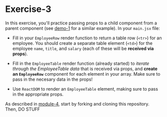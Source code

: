 # Exercise-3
In this exercise, you'll practice passing props to a child component from a parent component (see [demo-1](../demo-1) for a similar example). In your `main.jsx` file:

- Fill in your `EmployeeRow` render function to return a table row (`<tr>`) for an employee. You should create a separate table element (`<td>`) for the employee `name`, `title`, and `salary` (each of these will be **received via props**).

- Fill in the `EmployeeTable` render function (already started) to _iterate through the EmployeeTable data_ that is received via props, and **create an `EmployeeRow`** component for each element in your array. Make sure to pass in the necesary data in the props!

- Use `ReactDOM` to render an `EmployeeTable` element, making sure to pass in the appropriate props.

As described in [module-4](https://github.com/info343c-a16/m4-git-intro), start by forking and cloning this repository. Then, DO STUFF
